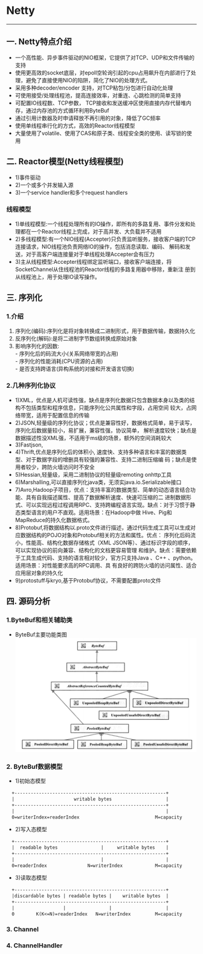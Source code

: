 #                                               Netty
----

## 一. Netty特点介绍
  -  一个高性能、异步事件驱动的NIO框架，它提供了对TCP、UDP和文件传输的支持  
  -  使用更高效的socket底层，对epoll空轮询引起的cpu占用飙升在内部进行了处理，避免了直接使用NIO的陷阱，简化了NIO的处理方式。  
  -  采用多种decoder/encoder 支持，对TCP粘包/分包进行自动化处理  
  -  可使用接受/处理线程池，提高连接效率，对重连、心跳检测的简单支持  
  -  可配置IO线程数、TCP参数， TCP接收和发送缓冲区使用直接内存代替堆内存，通过内存池的方式循环利用ByteBuf   
  -  通过引用计数器及时申请释放不再引用的对象，降低了GC频率   
  -  使用单线程串行化的方式，高效的Reactor线程模型   
  -  大量使用了volatile、使用了CAS和原子类、线程安全类的使用、读写锁的使用  

## 二. Reactor模型(Netty线程模型)   
  - 1)事件驱动
  - 2)一个或多个并发输入源
  - 3)一个service handler和多个request handlers
### 线程模型
  - 1)单线程模型:一个线程处理所有的IO操作，即所有的多路复用、事件分发和处理都在一个Reactor线程上完成，对于高并发、大负载并不适用  
  - 2)多线程模型:有一个NIO线程(Accepter)只负责监听服务，接收客户端的TCP连接请求，NIO线程池负责网络IO的操作，包括消息读取、编码、
    解码和发送，对于高客户端连接量对于单线程处理Accepter会有压力   
  - 3)主从线程模型:Accepter线程绑定监听端口，接收客户端连接，将SocketChannel从住线程池的Reactor线程的多路复用器中移除，重新注
    册到从线程池上，用于处理IO读写操作。

## 三. 序列化
### 1.介绍
   1. 序列化(编码):序列化是将对象转换成二进制形式，用于数据传输，数据持久化
   2. 反序列化(解码):是将二进制字节数组转换成原始对象
   3. 影响序列化的因数:  
     - 序列化后的码流大小(关系网络带宽的占用)  
     - 序列化的性能消耗(CPU资源的占用)  
     - 是否支持跨语言(异构系统的对接和开发语言切换)  
     
### 2.几种序列化协议
   - 1)XML，优点是人机可读性强，缺点是序列化数据只包含数据本身以及类的结构不包括类型和程序信息，只能序列化公共属性和字段，占用空间
     较大，占网络带宽，适用于配置信息的传输
   - 2)JSON,轻量级的序列化协议；优点是兼容性好，数据格式简单，易于读写，序列化后数据量较小，易扩展，兼容性强，协议简单，
     解析速度较快；缺点是数据描述性没XML强，不适用于ms级的场景，额外的空间消耗较大
   - 3)Fastjson,
   - 4)Thrift,优点是序列化后的体积小, 速度快、支持多种语言和丰富的数据类型、对于数据字段的增删具有较强的兼容性、支持二进制压缩编
     码；缺点是使用者较少，跨防火墙访问时不安全
   - 5)Hessian,轻量级，采用二进制协议的轻量级remoting onhttp工具
   - 6)Marshalling,可以直接序列化java类，无须实java.io.Serializable接口
   - 7)Avro,Hadoop子项目，优点：支持丰富的数据类型、简单的动态语言结合功能、具有自我描述属性、提高了数据解析速度、快速可压缩的二
     进制数据形式、可以实现远程过程调用RPC、支持跨编程语言实现。缺点：对于习惯于静态类型语言的用户不直观。适用场景：在Hadoop中做
     Hive、Pig和MapReduce的持久化数据格式。
   - 8)Protobuf,将数据结构以.proto文件进行描述，通过代码生成工具可以生成对应数据结构的POJO对象和Protobuf相关的方法和属性。优点：
     序列化后码流小，性能高、结构化数据存储格式（XML JSON等）、通过标识字段的顺序，可以实现协议的前向兼容、结构化的文档更容易管理
     和维护。缺点：需要依赖于工具生成代码、支持的语言相对较少，官方只支持Java 、C++ 、python。适用场景：对性能要求高的RPC调用、具
     有良好的跨防火墙的访问属性、适合应用层对象的持久化
   - 9)protostuff与kryo,基于Protobuf协议，不需要配置proto文件

## 四. 源码分析
### 1.ByteBuf和相关辅助类
  * ByteBuf主要功能类图  
  ![ByteBuf主要功能类图](https://raw.githubusercontent.com/Crab2died/jdepth/master/src/main/java/com/github/io/netty/ByteBuf%E4%B8%BB%E8%A6%81%E5%8A%9F%E8%83%BD%E7%B1%BB%E5%9E%8B%E5%9B%BE.png)

### 2. ByteBuf数据模型
  - 1)初始态模型
  ```
    +--------------------------------------------------------+
    |                      writable bytes                    |
    +--------------------------------------------------------+
    |                                                        |
    0=writerIndex=readerIndex                            M=capacity
  ```
  - 2)写入态模型
  ```
    +--------------------------------------------------------+
    |  readable bytes                |     writable bytes    |
    +--------------------------------------------------------+
    |                                |                       |
    0=readerIndex               N=writerIndex            M=capacity
  
  ```
  - 3)读取态模型
  ```
    +--------------------------------------------------------+
    |discardable bytes | readable bytes |    writable bytes  |
    +--------------------------------------------------------+
    |                  |                |                    |
    0        K(K<=N)=readerIndex   N=writerIndex         M=capacity
  
  ```
  
 ### 3. Channel
 
 
 ### 4. ChannelHandler